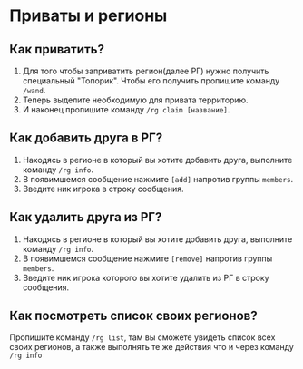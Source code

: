 # Приваты и регионы

## Как приватить?

1. Для того чтобы заприватить регион(далее РГ) нужно получить специальный "Топорик". Чтобы его получить пропишите команду ```/wand```.
2. Теперь выделите необходимую для привата территорию.
3. И наконец пропишите команду ```/rg claim [название]```.

## Как добавить друга в РГ?

1. Находясь в регионе в который вы хотите добавить друга, выполните команду ```/rg info```.
2. В появимшемся сообщение нажмите `[add]` напротив группы `members`.
3. Введите ник игрока в строку сообщения.

## Как удалить друга из РГ?

1. Находясь в регионе в который вы хотите добавить друга, выполните команду ```/rg info```.
2. В появимшемся сообщение нажмите `[remove]` напротив группы `members`.
3. Введите ник игрока которого вы хотите удалить из РГ в строку сообщения.

## Как посмотреть список своих регионов?

Пропишите команду ```/rg list```, там вы сможете увидеть список всех своих регионов, а также выполнять те же действия что и через команду ```/rg info```
